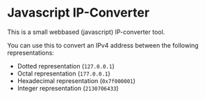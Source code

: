 Javascript IP-Converter
================

This is a small webbased (javascript) IP-converter tool. 

You can use this to convert an IPv4 address between the following representations:

- Dotted representation (```127.0.0.1```)
- Octal representation (```177.0.0.1```)
- Hexadecimal representation (```0x7f000001```)
- Integer representation (```2130706433```)



